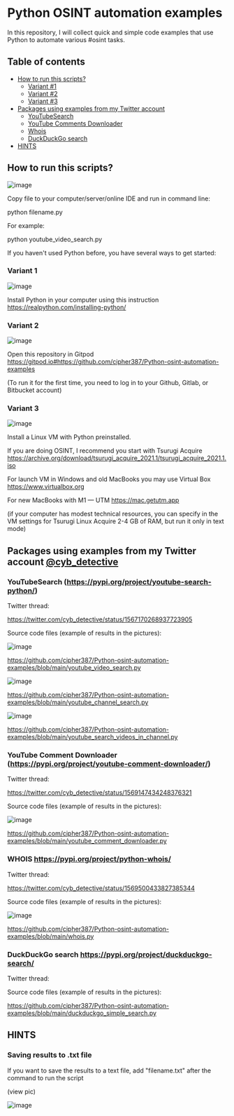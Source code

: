 # Python OSINT automation examples
In this repository, I will collect quick and simple code examples that use Python to automate various #osint tasks.



## [](#table-of-contents) Table of contents
- [How to run this scripts?](#how-to-run-this-scripts) 
     - [Variant #1](#variant-1) 
     - [Variant #2](#variant-2) 
     - [Variant #3](#variant-3) 
- [Packages using examples from my Twitter account](#packages-using-examples-from-my-twitter-account-cyb_detective)
     - [YouTubeSearch](#youtubesearch-httpspypiorgprojectyoutube-search-python) 
     - [YouTube Comments Downloader](#-youtube-comment-downloader-httpspypiorgprojectyoutube-comment-downloader) 
     - [Whois](#whois-httpspypiorgprojectpython-whois)
     - [DuckDuckGo search](#duckduckgo-search-httpspypiorgprojectduckduckgo-search) 
- [HINTS](#hints)

## [](#how-to-run-this-scripts)How to run this scripts?



![image](https://github.com/cipher387/Python-osint-automation-examples/blob/main/images/run_python_script.png)

Copy file to your computer/server/online IDE and run in command line:

python filename.py

For example:

python youtube_video_search.py



If you haven't used Python before, you have several ways to get started:

###  [](#variant1)Variant 1

![image](https://github.com/cipher387/Python-osint-automation-examples/blob/main/images/real_python.png)

Install Python in your computer using this instruction https://realpython.com/installing-python/


###  [](#variant2)Variant 2

![image](https://github.com/cipher387/Python-osint-automation-examples/blob/main/images/gitpod.png)

Open this repository in Gitpod https://gitpod.io#https://github.com/cipher387/Python-osint-automation-examples

(To run it for the first time, you need to log in to your Github, Gitlab, or Bitbucket account)


###  [](#variant3)Variant 3

![image](https://github.com/cipher387/Python-osint-automation-examples/blob/main/images/tsurigi.png)


Install a Linux VM with Python preinstalled.

If you are doing OSINT, I recommend you start with Tsurugi Acquire https://archive.org/download/tsurugi_acquire_2021.1/tsurugi_acquire_2021.1.iso

For launch VM in Windows and old MacBooks you may use Virtual Box https://www.virtualbox.org

For new MacBooks with M1 — UTM https://mac.getutm.app

(if your computer has modest technical resources, you can specify in the VM settings for Tsurugi Linux Acquire 2-4 GB of RAM, but run it only in text mode)


##  [](#usingexamples)Packages using examples from my Twitter account [@cyb_detective](https://twitter.com/cyb_detective)


### [](#youtubesearch)YouTubeSearch (https://pypi.org/project/youtube-search-python/)


Twitter thread:

https://twitter.com/cyb_detective/status/1567170268937723905


Source code files (example of results in the pictures):

![image](https://github.com/cipher387/Python-osint-automation-examples/blob/main/images/youtube_search.jpeg)

https://github.com/cipher387/Python-osint-automation-examples/blob/main/youtube_video_search.py

![image](https://github.com/cipher387/Python-osint-automation-examples/blob/main/images/youtube_search_2.jpeg)

https://github.com/cipher387/Python-osint-automation-examples/blob/main/youtube_channel_search.py

![image](https://github.com/cipher387/Python-osint-automation-examples/blob/main/images/youtube_search_3.jpeg)

https://github.com/cipher387/Python-osint-automation-examples/blob/main/youtube_search_videos_in_channel.py


### [](#youtubecommentsdownloader) YouTube Comment Downloader (https://pypi.org/project/youtube-comment-downloader/)


Twitter thread:

https://twitter.com/cyb_detective/status/1569147434248376321

Source code files (example of results in the pictures):


![image](https://github.com/cipher387/Python-osint-automation-examples/blob/main/images/youtube_comment_downloader.png)

https://github.com/cipher387/Python-osint-automation-examples/blob/main/youtube_comment_downloader.py


### [](#whois)WHOIS https://pypi.org/project/python-whois/

Twitter thread:

https://twitter.com/cyb_detective/status/1569500433827385344


Source code files (example of results in the pictures):


![image](https://github.com/cipher387/Python-osint-automation-examples/blob/main/images/whois_python.png)


https://github.com/cipher387/Python-osint-automation-examples/blob/main/whois.py


### [](#duckduckgo)DuckDuckGo search https://pypi.org/project/duckduckgo-search/

Twitter thread:

Source code files (example of results in the pictures):



https://github.com/cipher387/Python-osint-automation-examples/blob/main/duckduckgo_simple_search.py


## [](#hints)HINTS


### Saving results to .txt file

If you want to save the results to a text file, add "filename.txt" after the command to run the script

(view pic)

![image](https://github.com/cipher387/Python-osint-automation-examples/blob/main/images/results_to_file.png)

